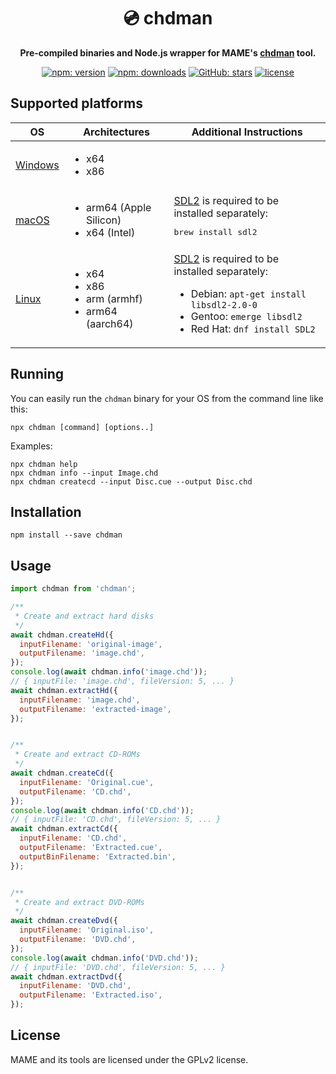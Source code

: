 <h1 align="center">💿️ chdman</h1>

<p align="center"><b>Pre-compiled binaries and Node.js wrapper for MAME's <a href="https://docs.mamedev.org/tools/chdman.html">chdman</a> tool.</b></p>

<p align="center">
  <a href="https://www.npmjs.com/package/chdman"><img alt="npm: version" src="https://img.shields.io/npm/v/chdman?color=%23cc3534&label=version&logo=npm&logoColor=white"></a>
  <a href="https://www.npmjs.com/package/chdman"><img alt="npm: downloads" src="https://img.shields.io/npm/dt/chdman?color=%23cc3534&logo=npm&logoColor=white"></a>
  <a href="https://github.com/emmercm/chdman-js"><img alt="GitHub: stars" src="https://img.shields.io/github/stars/emmercm/chdman-js?style=flat&logo=github&logoColor=white&color=%236e5494"></a>
  <a href="https://github.com/emmercm/chdman-js/blob/main/LICENSE"><img alt="license" src="https://img.shields.io/github/license/emmercm/chdman-js?color=blue"></a>
</p>

## Supported platforms

| OS                     | Architectures                                                                 | Additional Instructions                                                                                                                                                                               |
|------------------------|-------------------------------------------------------------------------------|-------------------------------------------------------------------------------------------------------------------------------------------------------------------------------------------------------|
| [Windows](./bin/win32) | <ul><li>x64</li><li>x86</li></ul>                                             |                                                                                                                                                                                                       |
| [macOS](./bin/darwin)  | <ul><li>arm64 (Apple Silicon)</li><li>x64 (Intel)</li></ul>                   | [SDL2](https://www.libsdl.org/) is required to be installed separately:<pre>brew install sdl2</pre>                                                                                                   |
| [Linux](./bin/linux)   | <ul><li>x64</li><li>x86</li><li>arm (armhf)</li><li>arm64 (aarch64)</li></ul> | [SDL2](https://www.libsdl.org/) is required to be installed separately:<ul><li>Debian: `apt-get install libsdl2-2.0-0`</li><li>Gentoo: `emerge libsdl2`</li><li>Red Hat: `dnf install SDL2`</li></ul> |

## Running

You can easily run the `chdman` binary for your OS from the command line like this:

```shell
npx chdman [command] [options..]
```

Examples:

```shell
npx chdman help
npx chdman info --input Image.chd
npx chdman createcd --input Disc.cue --output Disc.chd
```

## Installation

```shell
npm install --save chdman
```

## Usage

```javascript
import chdman from 'chdman';

/**
 * Create and extract hard disks
 */
await chdman.createHd({
  inputFilename: 'original-image',
  outputFilename: 'image.chd',
});
console.log(await chdman.info('image.chd'));
// { inputFile: 'image.chd', fileVersion: 5, ... }
await chdman.extractHd({
  inputFilename: 'image.chd',
  outputFilename: 'extracted-image',
});


/**
 * Create and extract CD-ROMs
 */
await chdman.createCd({
  inputFilename: 'Original.cue',
  outputFilename: 'CD.chd',
});
console.log(await chdman.info('CD.chd'));
// { inputFile: 'CD.chd', fileVersion: 5, ... }
await chdman.extractCd({
  inputFilename: 'CD.chd',
  outputFilename: 'Extracted.cue',
  outputBinFilename: 'Extracted.bin',
});


/**
 * Create and extract DVD-ROMs
 */
await chdman.createDvd({
  inputFilename: 'Original.iso',
  outputFilename: 'DVD.chd',
});
console.log(await chdman.info('DVD.chd'));
// { inputFile: 'DVD.chd', fileVersion: 5, ... }
await chdman.extractDvd({
  inputFilename: 'DVD.chd',
  outputFilename: 'Extracted.iso',
});
```

## License

MAME and its tools are licensed under the GPLv2 license.
